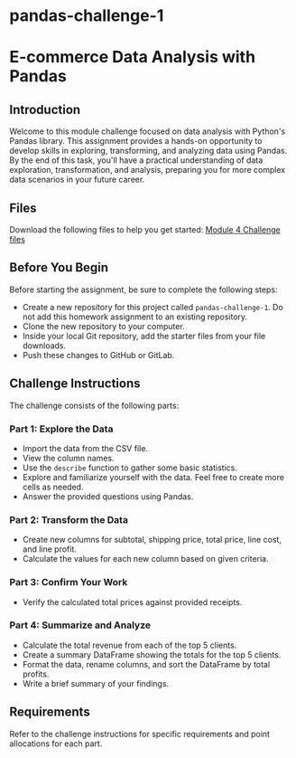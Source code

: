 # pandas-challenge-1

# E-commerce Data Analysis with Pandas

## Introduction
Welcome to this module challenge focused on data analysis with Python's Pandas library. This assignment provides a hands-on opportunity to develop skills in exploring, transforming, and analyzing data using Pandas. By the end of this task, you'll have a practical understanding of data exploration, transformation, and analysis, preparing you for more complex data scenarios in your future career.

## Files
Download the following files to help you get started:
[Module 4 Challenge files](#) 

## Before You Begin
Before starting the assignment, be sure to complete the following steps:
- Create a new repository for this project called `pandas-challenge-1`. Do not add this homework assignment to an existing repository.
- Clone the new repository to your computer.
- Inside your local Git repository, add the starter files from your file downloads.
- Push these changes to GitHub or GitLab.

## Challenge Instructions
The challenge consists of the following parts:

### Part 1: Explore the Data
- Import the data from the CSV file.
- View the column names.
- Use the `describe` function to gather some basic statistics.
- Explore and familiarize yourself with the data. Feel free to create more cells as needed.
- Answer the provided questions using Pandas.

### Part 2: Transform the Data
- Create new columns for subtotal, shipping price, total price, line cost, and line profit.
- Calculate the values for each new column based on given criteria.

### Part 3: Confirm Your Work
- Verify the calculated total prices against provided receipts.

### Part 4: Summarize and Analyze
- Calculate the total revenue from each of the top 5 clients.
- Create a summary DataFrame showing the totals for the top 5 clients.
- Format the data, rename columns, and sort the DataFrame by total profits.
- Write a brief summary of your findings.

## Requirements
Refer to the challenge instructions for specific requirements and point allocations for each part.
